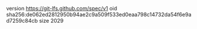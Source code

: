 version https://git-lfs.github.com/spec/v1
oid sha256:de062ed2812950b94ae2c9a509f533ed0eaa798c14732da54f6e9ad7259c84cb
size 2029
